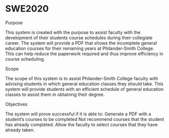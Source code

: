 # SWE2020
Purpose

This system is created with the purpose to assist faculty with the development of their students course schedules during their collegiate career. The system will provide a PDF that shows the incomplete general education courses for their remaining years at Philander-Smith College. This can help reduce the paperwork required and thus improve efficiency in course scheduling.

Scope

The scope of this system is to assist Philander-Smith College faculty with advising students in which general education classes they should take. This system will provide students with an efficient schedule of general education classes to assist them in obtaining their degree.

Objectives

The system will prove successful if it is able to:
Generate a PDF with a student’s courses to be completed
Not recommend courses that the student has already completed.
Allow the faculty to select courses that they have already taken.
